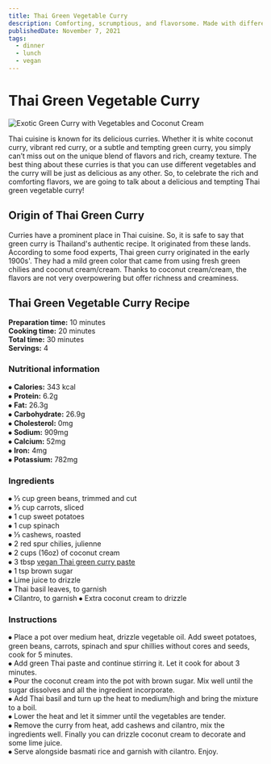 ```yaml
---
title: Thai Green Vegetable Curry
description: Comforting, scrumptious, and flavorsome. Made with different vegetables, green Thai curry paste and creamy coconut cream. This curry is a feast for your eyes!
publishedDate: November 7, 2021
tags:
  - dinner
  - lunch
  - vegan
---
```


# Thai Green Vegetable Curry

![Exotic Green Curry with Vegetables and Coconut Cream](/greencurry.jpg "image")

Thai cuisine is known for its delicious curries. Whether it is white coconut curry, vibrant red curry, or a subtle and tempting green curry, you simply can’t miss out on the unique blend of flavors and rich, creamy texture. The best thing about these curries is that you can use different vegetables and the curry will be just as delicious as any other. So, to celebrate the rich and comforting flavors, we are going to talk about a delicious and tempting Thai green vegetable curry!

## Origin of Thai Green Curry

Curries have a prominent place in Thai cuisine. So, it is safe to say that green curry is Thailand's authentic recipe. It originated from these lands. According to some food experts, Thai green curry originated in the early 1900s'. They had a mild green color that came from using fresh green chilies and coconut cream/cream. Thanks to coconut cream/cream, the flavors are not very overpowering but offer richness and creaminess.

## Thai Green Vegetable Curry Recipe

**Preparation time:** 10 minutes  
**Cooking time:** 20 minutes  
**Total time:** 30 minutes  
**Servings:** 4

### Nutritional information

⦁ **Calories:** 343 kcal  
⦁ **Protein:** 6.2g  
⦁ **Fat:** 26.3g  
⦁ **Carbohydrate:** 26.9g  
⦁ **Cholesterol:** 0mg  
⦁ **Sodium:** 909mg  
⦁ **Calcium:** 52mg  
⦁ **Iron:** 4mg  
⦁ **Potassium:** 782mg

### Ingredients

⦁ ⅓ cup green beans, trimmed and cut  
⦁ ⅓ cup carrots, sliced  
⦁ 1 cup sweet potatoes  
⦁ 1 cup spinach  
⦁ ⅓ cashews, roasted  
⦁ 2 red spur chilies, julienne  
⦁ 2 cups (16oz) of coconut cream  
⦁ 3 tbsp [vegan Thai green curry paste](https://en.wikipedia.org/wiki/Green_curry "Bright curry paste has no shrimp.")  
⦁ 1 tsp brown sugar  
⦁ Lime juice to drizzle  
⦁ Thai basil leaves, to garnish  
⦁ Cilantro, to garnish
⦁ Extra coconut cream to drizzle

### Instructions

⦁ Place a pot over medium heat, drizzle vegetable oil. Add sweet potatoes, green beans, carrots, spinach and spur chillies without cores and seeds, cook for 5 minutes.  
⦁ Add green Thai paste and continue stirring it. Let it cook for about 3 minutes.  
⦁ Pour the coconut cream into the pot with brown sugar. Mix well until the sugar dissolves and all the ingredient incorporate.  
⦁ Add Thai basil and turn up the heat to medium/high and bring the mixture to a boil.  
⦁ Lower the heat and let it simmer until the vegetables are tender.  
⦁ Remove the curry from heat, add cashews and cilantro, mix the ingredients well. Finally you can drizzle coconut cream to decorate and some lime juice.  
⦁ Serve alongside basmati rice and garnish with cilantro. Enjoy.
